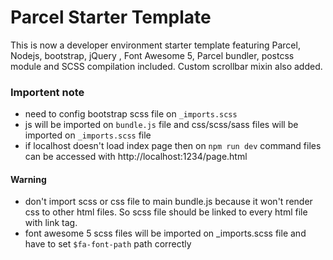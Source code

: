 # Parcel Starter Template

This is now a developer environment starter template featuring Parcel, Nodejs, bootstrap, jQuery , Font Awesome 5, Parcel bundler, postcss module and SCSS compilation included. Custom scrollbar mixin also added.

### Importent note

- need to config bootstrap scss file on `_imports.scss`
- js will be imported on `bundle.js` file and css/scss/sass files will be imported on `_imports.scss` file
- if localhost doesn't load index page then on `npm run dev` command files can be accessed with http://localhost:1234/page.html

#### Warning

- don't import scss or css file to main bundle.js because it won't render css to other html files. So scss file should be linked to every html file with link tag.
- font awesome 5 scss files will be imported on \_imports.scss file and have to set `$fa-font-path` path correctly
